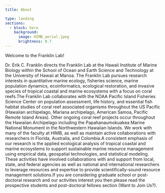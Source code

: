 ```yaml
---
title: About

type: landing
sections:
  - block: hero  
    background:
      image: HIMB_aerial.jpeg
      brightness: 0.7
---
```


Welcome to the Franklin Lab!

Dr. Erik C. Franklin directs the Franklin Lab at the Hawaii Institute of Marine Biology within the
School of Ocean and Earth Science and Technology at the University of Hawaii at Manoa. The
Franklin Lab pursues research interests in quantitative marine ecology, fisheries science, marine
population dynamics, ecoinformatics, ecological restoration, and invasive species of tropical
coastal and marine ecosystems with a focus on coral reefs.The Franklin Lab collaborates with the
NOAA Pacific Island Fisheries Science Center on population assessment, life history, and
essential fish habitat studies of coral reef associated organisms throughout the US Pacific
(Hawaiian archipelago, Mariana archipelago, American Samoa, Pacific Remote Island Areas).
Other ongoing coral reef projects occur throughout the Hawaiian Archipelago including the
Papahanaumokuakea Marine National Monument in the Northwestern Hawaiian Islands. We
work with many of the faculty at HIMB, as well as maintain active collaborations with
researchers in Florida, Australia, and Colombia.A consistent emphasis of our research is the
applied ecological analysis of tropical coastal and marine ecosystems to support sustainable
marine resource management using empirical data, geospatial technologies, and statistical
modeling. These activities have involved collaborations with and support from local, state, and
federal agencies as well as national and international researchers to leverage resources and
expertise to provide scientifically-sound resource management solutions.If you are considering
graduate school or post-doctoral research and our activities interest you then please read the
prospective students and post-doctoral fellows section (Want to Join Us?).
